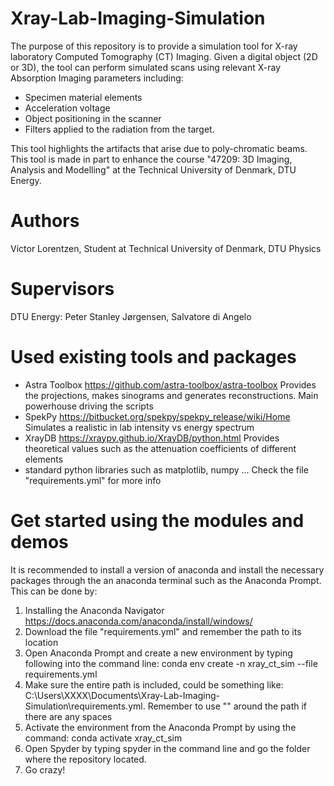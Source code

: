 # Xray-Lab-Imaging-Simulation
The purpose of this repository is to provide a simulation tool for X-ray laboratory Computed Tomography (CT) Imaging. Given a digital object (2D or 3D), the tool can perform simulated scans using relevant X-ray Absorption Imaging parameters including:
- Specimen material elements
- Acceleration voltage
- Object positioning in the scanner
- Filters applied to the radiation from the target.

This tool highlights the artifacts that arise due to poly-chromatic beams. This tool is made in part to enhance the course "47209: 3D Imaging, Analysis and Modelling" at the Technical University of Denmark, DTU Energy.

# Authors
Victor Lorentzen, Student at Technical University of Denmark, DTU Physics

# Supervisors
DTU Energy:
Peter Stanley Jørgensen,
Salvatore di Angelo

# Used existing tools and packages
- Astra Toolbox https://github.com/astra-toolbox/astra-toolbox
    Provides the projections, makes sinograms and generates reconstructions. Main powerhouse driving the scripts
- SpekPy https://bitbucket.org/spekpy/spekpy_release/wiki/Home
    Simulates a realistic in lab intensity vs energy spectrum
- XrayDB https://xraypy.github.io/XrayDB/python.html
    Provides theoretical values such as the attenuation coefficients of different elements
- standard python libraries such as matplotlib, numpy ... Check the file "requirements.yml" for more info


# Get started using the modules and demos
It is recommended to install a version of anaconda and install the necessary packages through the an anaconda terminal such as the Anaconda Prompt.
This can be done by:
1. Installing the Anaconda Navigator https://docs.anaconda.com/anaconda/install/windows/
2. Download the file "requirements.yml" and remember the path to its location
3. Open Anaconda Prompt and create a new environment by typing following into the command line: conda env create -n xray_ct_sim --file requirements.yml
3. Make sure the entire path is included, could be something like: C:\Users\XXXX\Documents\Xray-Lab-Imaging-Simulation\requirements.yml. Remember to use "" around the path if there are any spaces
4. Activate the environment from the Anaconda Prompt by using the command: conda activate xray_ct_sim
5. Open Spyder by typing spyder in the command line and go the folder where the repository located.
6. Go crazy!

